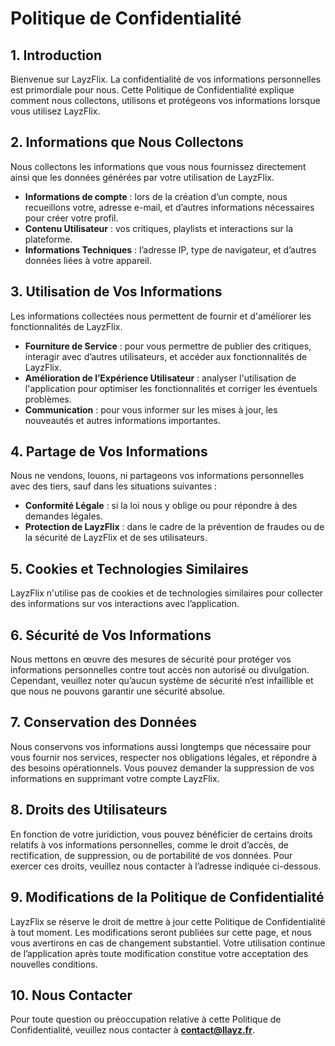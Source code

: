 # Politique de Confidentialité

## 1. Introduction

Bienvenue sur LayzFlix. La confidentialité de vos informations personnelles est primordiale pour nous. Cette Politique de Confidentialité explique comment nous collectons, utilisons et protégeons vos informations lorsque vous utilisez LayzFlix.

## 2. Informations que Nous Collectons

Nous collectons les informations que vous nous fournissez directement ainsi que les données générées par votre utilisation de LayzFlix.

- **Informations de compte** : lors de la création d’un compte, nous recueillons votre, adresse e-mail, et d’autres informations nécessaires pour créer votre profil.
- **Contenu Utilisateur** : vos critiques, playlists et interactions sur la plateforme.
- **Informations Techniques** : l’adresse IP, type de navigateur, et d’autres données liées à votre appareil.

## 3. Utilisation de Vos Informations

Les informations collectées nous permettent de fournir et d'améliorer les fonctionnalités de LayzFlix.

- **Fourniture de Service** : pour vous permettre de publier des critiques, interagir avec d’autres utilisateurs, et accéder aux fonctionnalités de LayzFlix.
- **Amélioration de l’Expérience Utilisateur** : analyser l'utilisation de l'application pour optimiser les fonctionnalités et corriger les éventuels problèmes.
- **Communication** : pour vous informer sur les mises à jour, les nouveautés et autres informations importantes.

## 4. Partage de Vos Informations

Nous ne vendons, louons, ni partageons vos informations personnelles avec des tiers, sauf dans les situations suivantes :

- **Conformité Légale** : si la loi nous y oblige ou pour répondre à des demandes légales.
- **Protection de LayzFlix** : dans le cadre de la prévention de fraudes ou de la sécurité de LayzFlix et de ses utilisateurs.

## 5. Cookies et Technologies Similaires

LayzFlix n'utilise pas de cookies et de technologies similaires pour collecter des informations sur vos interactions avec l’application.

## 6. Sécurité de Vos Informations

Nous mettons en œuvre des mesures de sécurité pour protéger vos informations personnelles contre tout accès non autorisé ou divulgation. Cependant, veuillez noter qu’aucun système de sécurité n’est infaillible et que nous ne pouvons garantir une sécurité absolue.

## 7. Conservation des Données

Nous conservons vos informations aussi longtemps que nécessaire pour vous fournir nos services, respecter nos obligations légales, et répondre à des besoins opérationnels. Vous pouvez demander la suppression de vos informations en supprimant votre compte LayzFlix.

## 8. Droits des Utilisateurs

En fonction de votre juridiction, vous pouvez bénéficier de certains droits relatifs à vos informations personnelles, comme le droit d’accès, de rectification, de suppression, ou de portabilité de vos données. Pour exercer ces droits, veuillez nous contacter à l’adresse indiquée ci-dessous.

## 9. Modifications de la Politique de Confidentialité

LayzFlix se réserve le droit de mettre à jour cette Politique de Confidentialité à tout moment. Les modifications seront publiées sur cette page, et nous vous avertirons en cas de changement substantiel. Votre utilisation continue de l’application après toute modification constitue votre acceptation des nouvelles conditions.

## 10. Nous Contacter

Pour toute question ou préoccupation relative à cette Politique de Confidentialité, veuillez nous contacter à **contact@llayz.fr**.
